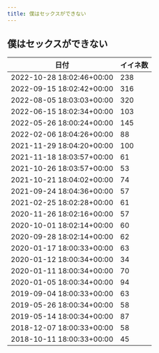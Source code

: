 ```yaml
---
title: 僕はセックスができない
---
```

## 僕はセックスができない

|日付|イイネ数|
|-|-|
|2022-10-28 18:02:46+00:00|238|
|2022-09-15 18:02:42+00:00|316|
|2022-08-05 18:03:03+00:00|320|
|2022-06-15 18:02:34+00:00|103|
|2022-05-26 18:00:24+00:00|145|
|2022-02-06 18:04:26+00:00|88|
|2021-11-29 18:04:20+00:00|100|
|2021-11-18 18:03:57+00:00|61|
|2021-10-26 18:03:57+00:00|53|
|2021-10-21 18:04:02+00:00|74|
|2021-09-24 18:04:36+00:00|57|
|2021-02-25 18:02:28+00:00|61|
|2020-11-26 18:02:16+00:00|57|
|2020-10-01 18:02:14+00:00|60|
|2020-09-28 18:02:14+00:00|62|
|2020-01-17 18:00:33+00:00|63|
|2020-01-12 18:00:34+00:00|34|
|2020-01-11 18:00:34+00:00|70|
|2020-01-05 18:00:34+00:00|94|
|2019-09-04 18:00:33+00:00|63|
|2019-05-26 18:00:34+00:00|58|
|2019-05-14 18:00:34+00:00|87|
|2018-12-07 18:00:33+00:00|58|
|2018-10-11 18:00:33+00:00|45|
